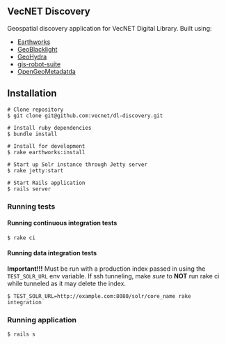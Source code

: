 
## VecNET Discovery

Geospatial discovery application for VecNET Digital Library. Built using:

* [Earthworks](https://github.com/sul-dlss/earthworks)
* [GeoBlacklight](https://github.com/geoblacklight)
* [GeoHydra](https://github.com/sul-dlss/geohydra)
* [gis-robot-suite](https://github.com/sul-dlss/gis-robot-suite)
* [OpenGeoMetadatda](https://github.com/opengeometadata)

## Installation

```
# Clone repository
$ git clone git@github.com:vecnet/dl-discovery.git

# Install ruby dependencies
$ bundle install

# Install for development
$ rake earthworks:install

# Start up Solr instance through Jetty server
$ rake jetty:start

# Start Rails application
$ rails server
```

### Running tests

#### Running continuous integration tests
```
$ rake ci
```

#### Running data integration tests
**Important!!!**
Must be run with a production index passed in using the `TEST_SOLR_URL` env variable. If ssh tunneling, make *sure* to **NOT** run rake ci while tunneled as it may delete the index.

```
$ TEST_SOLR_URL=http://example.com:8080/solr/core_name rake integration
```
### Running application
```
$ rails s
```
